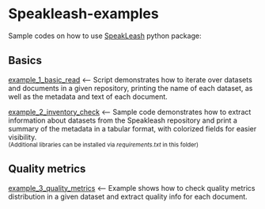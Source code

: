 # Speakleash-examples

Sample codes on how to use [SpeakLeash](https://github.com/speakleash/speakleash) python package:

## Basics

[example_1_basic_read](https://github.com/speakleash/speakleash-examples/tree/main/example_1_basic_read) <-- Script demonstrates how to iterate over datasets and documents in a given repository, printing the name of each dataset, as well as the metadata and text of each document.

[example_2_inventory_check](https://github.com/speakleash/speakleash-examples/tree/main/example_2_inventory_check) <-- Sample code demonstrates how to extract information about datasets from the Speakleash repository and print a summary of the metadata in a tabular format, with colorized fields for easier visibility. <br/>
<sup>(Additional libraries can be installed via _requirements.txt_ in this folder)</sup>

## Quality metrics

[example_3_quality_metrics](https://github.com/speakleash/speakleash-examples/tree/main/example_3_quality_metrics) <-- Example shows how to check quality metrics distribution in a given dataset and extract quality info for each document.
